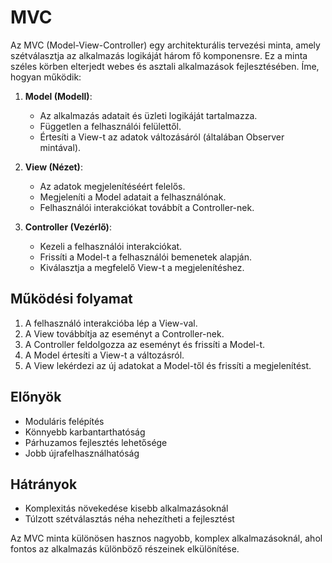 # MVC

Az MVC (Model-View-Controller) egy architekturális tervezési minta, amely szétválasztja az alkalmazás logikáját három fő komponensre. Ez a minta széles körben elterjedt webes és asztali alkalmazások fejlesztésében. Íme, hogyan működik:

1. **Model (Modell)**:

   - Az alkalmazás adatait és üzleti logikáját tartalmazza.
   - Független a felhasználói felülettől.
   - Értesíti a View-t az adatok változásáról (általában Observer mintával).

2. **View (Nézet)**:

   - Az adatok megjelenítéséért felelős.
   - Megjeleníti a Model adatait a felhasználónak.
   - Felhasználói interakciókat továbbít a Controller-nek.

3. **Controller (Vezérlő)**:

   - Kezeli a felhasználói interakciókat.
   - Frissíti a Model-t a felhasználói bemenetek alapján.
   - Kiválasztja a megfelelő View-t a megjelenítéshez.

## Működési folyamat

1. A felhasználó interakcióba lép a View-val.
2. A View továbbítja az eseményt a Controller-nek.
3. A Controller feldolgozza az eseményt és frissíti a Model-t.
4. A Model értesíti a View-t a változásról.
5. A View lekérdezi az új adatokat a Model-től és frissíti a megjelenítést.

## Előnyök

- Moduláris felépítés
- Könnyebb karbantarthatóság
- Párhuzamos fejlesztés lehetősége
- Jobb újrafelhasználhatóság

## Hátrányok

- Komplexitás növekedése kisebb alkalmazásoknál
- Túlzott szétválasztás néha nehezítheti a fejlesztést

Az MVC minta különösen hasznos nagyobb, komplex alkalmazásoknál, ahol fontos az alkalmazás különböző részeinek elkülönítése.